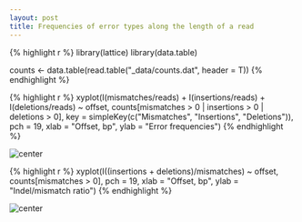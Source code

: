 ```yaml
---
layout: post
title: Frequencies of error types along the length of a read
---
```



{% highlight r %}
library(lattice)
library(data.table)

counts <- data.table(read.table("_data/counts.dat", header = T))
{% endhighlight %}



{% highlight r %}
xyplot(I(mismatches/reads) + I(insertions/reads) + I(deletions/reads) ~ offset, 
    counts[mismatches > 0 | insertions > 0 | deletions > 0], key = simpleKey(c("Mismatches", 
        "Insertions", "Deletions")), pch = 19, xlab = "Offset, bp", ylab = "Error frequencies")
{% endhighlight %}

![center](/iontorrent-stats/figures/2012-11-06-frequencies/frequencies.png) 



{% highlight r %}
xyplot(I((insertions + deletions)/mismatches) ~ offset, counts[mismatches > 
    0], pch = 19, xlab = "Offset, bp", ylab = "Indel/mismatch ratio")
{% endhighlight %}

![center](/iontorrent-stats/figures/2012-11-06-frequencies/ratio.png) 

